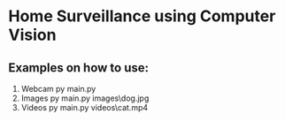 # Home Surveillance using Computer Vision

## Examples on how to use:

1. Webcam
py main.py
2. Images
py main.py images\dog.jpg
3. Videos
py main.py videos\cat.mp4

